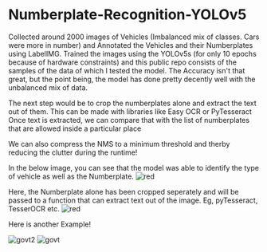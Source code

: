 # Numberplate-Recognition-YOLOv5

Collected around 2000 images of Vehicles (Imbalanced mix of classes. Cars were more in number) and Annotated the Vehicles and their Numberplates using LabelIMG.
Trained the images using the YOLOv5s (for only 10 epochs because of hardware constraints) and this public repo consists of the samples of the data of which I tested the model.
The Accuracy isn't that great, but the point being, the model has done pretty decently well with the unbalanced mix of data. 

The next step would be to crop the numberplates alone and extract the text out of them. This can be made with libraries like Easy OCR or PyTesseract 
Once text is extracted, we can compare that with the list of numberplates that are allowed inside a particular place

We can also compress the NMS to a minimum threshold and therby reducing the clutter during the runtime! 


In the below image, you can see that the model was able to identify the type of vehicle as well as the Numberplate.
![red](https://user-images.githubusercontent.com/20862520/147906666-4aa7f3c0-abc7-4bde-a773-404685f390f7.jpg)

Here, the Numberplate alone has been cropped seperately and will be passed to a function that can extract text out of the image. Eg, pyTesseract, TesserOCR etc.
![red](https://user-images.githubusercontent.com/20862520/147911514-262d3cca-8f0c-4a6e-981b-344904a2739b.jpg)




Here is another Example! 



![govt2](https://user-images.githubusercontent.com/20862520/147918344-aa80d3a0-26a0-4f69-8ae0-602e0f262fda.jpg)
![govt](https://user-images.githubusercontent.com/20862520/147918358-4ddbc47d-7162-4ff0-9f93-037600c78221.jpg)







